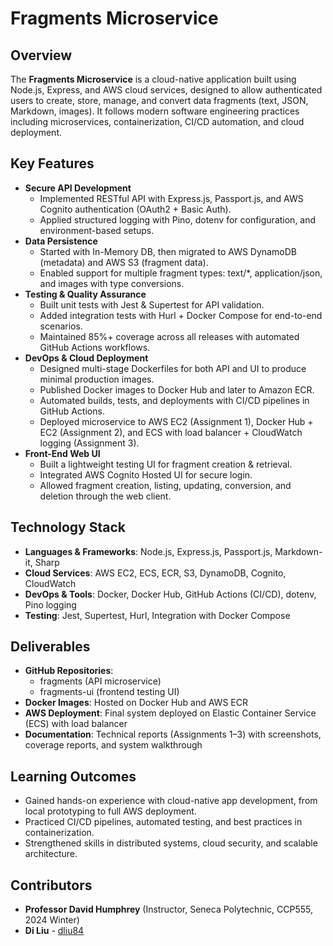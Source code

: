 # Fragments Microservice

## Overview
The **Fragments Microservice** is a cloud-native application built using Node.js, Express, and AWS cloud services, designed to allow authenticated users to create, store, manage, and convert data fragments (text, JSON, Markdown, images). It follows modern software engineering practices including microservices, containerization, CI/CD automation, and cloud deployment.

## Key Features
- **Secure API Development**
	- Implemented RESTful API with Express.js, Passport.js, and AWS Cognito authentication (OAuth2 + Basic Auth).
	- Applied structured logging with Pino, dotenv for configuration, and environment-based setups.
- **Data Persistence**
	- Started with In-Memory DB, then migrated to AWS DynamoDB (metadata) and AWS S3 (fragment data).
	- Enabled support for multiple fragment types: text/*, application/json, and images with type conversions.
- **Testing & Quality Assurance**
	- Built unit tests with Jest & Supertest for API validation.
	- Added integration tests with Hurl + Docker Compose for end-to-end scenarios.
	- Maintained 85%+ coverage across all releases with automated GitHub Actions workflows.
- **DevOps & Cloud Deployment**
	- Designed multi-stage Dockerfiles for both API and UI to produce minimal production images.
	- Published Docker images to Docker Hub and later to Amazon ECR.
	- Automated builds, tests, and deployments with CI/CD pipelines in GitHub Actions.
	- Deployed microservice to AWS EC2 (Assignment 1), Docker Hub + EC2 (Assignment 2), and ECS with load balancer + CloudWatch logging (Assignment 3).
- **Front-End Web UI**
	- Built a lightweight testing UI for fragment creation & retrieval.
	- Integrated AWS Cognito Hosted UI for secure login.
	- Allowed fragment creation, listing, updating, conversion, and deletion through the web client.
  
## Technology Stack
- **Languages & Frameworks**: Node.js, Express.js, Passport.js, Markdown-it, Sharp
- **Cloud Services**: AWS EC2, ECS, ECR, S3, DynamoDB, Cognito, CloudWatch
- **DevOps & Tools**: Docker, Docker Hub, GitHub Actions (CI/CD), dotenv, Pino logging
- **Testing**: Jest, Supertest, Hurl, Integration with Docker Compose
  
## Deliverables
- **GitHub Repositories**:
	- fragments (API microservice)
	- fragments-ui (frontend testing UI)
- **Docker Images**: Hosted on Docker Hub and AWS ECR
- **AWS Deployment**: Final system deployed on Elastic Container Service (ECS) with load balancer
- **Documentation**: Technical reports (Assignments 1–3) with screenshots, coverage reports, and system walkthrough

## Learning Outcomes
- Gained hands-on experience with cloud-native app development, from local prototyping to full AWS deployment.
- Practiced CI/CD pipelines, automated testing, and best practices in containerization.
- Strengthened skills in distributed systems, cloud security, and scalable architecture.

## Contributors  

- **Professor David Humphrey** (Instructor, Seneca Polytechnic, CCP555, 2024 Winter)  
- **Di Liu** - [dliu84](https://github.com/dliu84)  

<!--CCP555 course works - Lab 1

GitHub repo and local machine:
- create a private GitHub repo, add README file and .gitignore for node file
- in local machine, run:
  - git clone https://github.com/YOUR-USERNAME/YOUR-REPOSITORY

check staging tree, run:
- git status

add modified files to the staging tree, run
- git add file_1 file_2 file_3 file_4

commit the changes, run:
- git commit -m "message content"

create a folder called src, run:
- mkdir src

open VScode folder in terminal, run:
- code .

run eslint: 
- npm run lint

start the server using any of three methods, run: 
- npm start
- npm run dev
- npm run debug

test the server can be started manually, run:
- 1. node src/server.js
- 2. browse to http://localhost:8080 to check, or run the following step instead:
- 2. in another terminal, run:
     - curl localhost:8080
	
use jq to format, query and transform JSON data:
- curl -s localhost:8080 | jq

run debugger
- 1. set a break point in VScode
- 2. in VScode, run -> start debugging
- 3. in another terminal, run:
     - curl localhost:8080, and the break point will be hit-->

